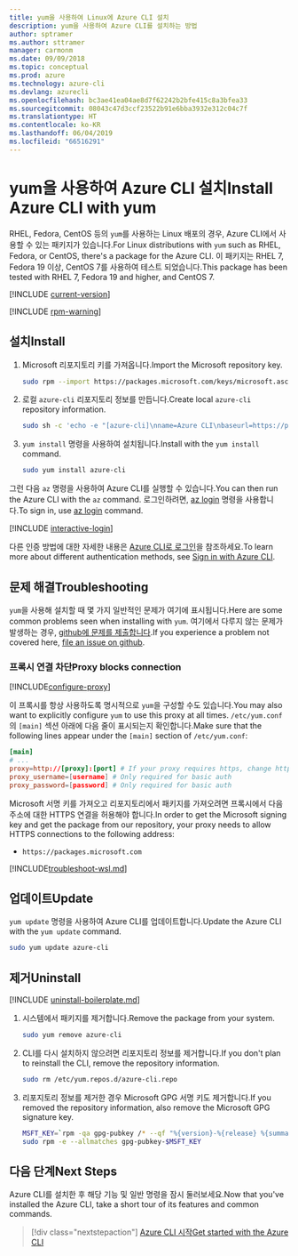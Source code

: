 ```yaml
---
title: yum을 사용하여 Linux에 Azure CLI 설치
description: yum을 사용하여 Azure CLI를 설치하는 방법
author: sptramer
ms.author: sttramer
manager: carmonm
ms.date: 09/09/2018
ms.topic: conceptual
ms.prod: azure
ms.technology: azure-cli
ms.devlang: azurecli
ms.openlocfilehash: bc3ae41ea04ae8d7f62242b2bfe415c8a3bfea33
ms.sourcegitcommit: 08043c47d3ccf23522b91e6bba3932e312c04c7f
ms.translationtype: HT
ms.contentlocale: ko-KR
ms.lasthandoff: 06/04/2019
ms.locfileid: "66516291"
---
```

# <a name="install-azure-cli-with-yum"></a><span data-ttu-id="bacfb-103">yum을 사용하여 Azure CLI 설치</span><span class="sxs-lookup"><span data-stu-id="bacfb-103">Install Azure CLI with yum</span></span>

<span data-ttu-id="bacfb-104">RHEL, Fedora, CentOS 등의 `yum`를 사용하는 Linux 배포의 경우, Azure CLI에서 사용할 수 있는 패키지가 있습니다.</span><span class="sxs-lookup"><span data-stu-id="bacfb-104">For Linux distributions with  `yum` such as RHEL, Fedora, or CentOS, there's a package for the Azure CLI.</span></span> <span data-ttu-id="bacfb-105">이 패키지는 RHEL 7, Fedora 19 이상, CentOS 7를 사용하여 테스트 되었습니다.</span><span class="sxs-lookup"><span data-stu-id="bacfb-105">This package has been tested with RHEL 7, Fedora 19 and higher, and CentOS 7.</span></span>

[!INCLUDE [current-version](includes/current-version.md)]

[!INCLUDE [rpm-warning](includes/rpm-warning.md)]

## <a name="install"></a><span data-ttu-id="bacfb-106">설치</span><span class="sxs-lookup"><span data-stu-id="bacfb-106">Install</span></span>

1. <span data-ttu-id="bacfb-107">Microsoft 리포지토리 키를 가져옵니다.</span><span class="sxs-lookup"><span data-stu-id="bacfb-107">Import the Microsoft repository key.</span></span>

   ```bash
   sudo rpm --import https://packages.microsoft.com/keys/microsoft.asc
   ```

2. <span data-ttu-id="bacfb-108">로컬 `azure-cli` 리포지토리 정보를 만듭니다.</span><span class="sxs-lookup"><span data-stu-id="bacfb-108">Create local `azure-cli` repository information.</span></span>

   ```bash
   sudo sh -c 'echo -e "[azure-cli]\nname=Azure CLI\nbaseurl=https://packages.microsoft.com/yumrepos/azure-cli\nenabled=1\ngpgcheck=1\ngpgkey=https://packages.microsoft.com/keys/microsoft.asc" > /etc/yum.repos.d/azure-cli.repo'
   ```

3. <span data-ttu-id="bacfb-109">`yum install` 명령을 사용하여 설치됩니다.</span><span class="sxs-lookup"><span data-stu-id="bacfb-109">Install with the `yum install` command.</span></span>

   ```bash
   sudo yum install azure-cli
   ```

<span data-ttu-id="bacfb-110">그런 다음 `az` 명령을 사용하여 Azure CLI를 실행할 수 있습니다.</span><span class="sxs-lookup"><span data-stu-id="bacfb-110">You can then run the Azure CLI with the `az` command.</span></span> <span data-ttu-id="bacfb-111">로그인하려면, [az login](/cli/azure/reference-index#az-login) 명령을 사용합니다.</span><span class="sxs-lookup"><span data-stu-id="bacfb-111">To sign in, use [az login](/cli/azure/reference-index#az-login) command.</span></span>

[!INCLUDE [interactive-login](includes/interactive-login.md)]

<span data-ttu-id="bacfb-112">다른 인증 방법에 대한 자세한 내용은 [Azure CLI로 로그인](authenticate-azure-cli.md)을 참조하세요.</span><span class="sxs-lookup"><span data-stu-id="bacfb-112">To learn more about different authentication methods, see [Sign in with Azure CLI](authenticate-azure-cli.md).</span></span>

## <a name="troubleshooting"></a><span data-ttu-id="bacfb-113">문제 해결</span><span class="sxs-lookup"><span data-stu-id="bacfb-113">Troubleshooting</span></span>

<span data-ttu-id="bacfb-114">`yum`을 사용해 설치할 때 몇 가지 일반적인 문제가 여기에 표시됩니다.</span><span class="sxs-lookup"><span data-stu-id="bacfb-114">Here are some common problems seen when installing with `yum`.</span></span> <span data-ttu-id="bacfb-115">여기에서 다루지 않는 문제가 발생하는 경우, [github에 문제를 제출합니다](https://github.com/Azure/azure-cli/issues).</span><span class="sxs-lookup"><span data-stu-id="bacfb-115">If you experience a problem not covered here, [file an issue on github](https://github.com/Azure/azure-cli/issues).</span></span>

### <a name="proxy-blocks-connection"></a><span data-ttu-id="bacfb-116">프록시 연결 차단</span><span class="sxs-lookup"><span data-stu-id="bacfb-116">Proxy blocks connection</span></span>

[!INCLUDE[configure-proxy](includes/configure-proxy.md)]

<span data-ttu-id="bacfb-117">이 프록시를 항상 사용하도록 명시적으로 `yum`을 구성할 수도 있습니다.</span><span class="sxs-lookup"><span data-stu-id="bacfb-117">You may also want to explicitly configure `yum` to use this proxy at all times.</span></span> <span data-ttu-id="bacfb-118">`/etc/yum.conf`의 `[main]` 섹션 아래에 다음 줄이 표시되는지 확인합니다.</span><span class="sxs-lookup"><span data-stu-id="bacfb-118">Make sure that the following lines appear under the `[main]` section of `/etc/yum.conf`:</span></span>

```yum.conf
[main]
# ...
proxy=http://[proxy]:[port] # If your proxy requires https, change http->https
proxy_username=[username] # Only required for basic auth
proxy_password=[password] # Only required for basic auth
```

<span data-ttu-id="bacfb-119">Microsoft 서명 키를 가져오고 리포지토리에서 패키지를 가져오려면 프록시에서 다음 주소에 대한 HTTPS 연결을 허용해야 합니다.</span><span class="sxs-lookup"><span data-stu-id="bacfb-119">In order to get the Microsoft signing key and get the package from our repository, your proxy needs to allow HTTPS connections to the following address:</span></span>

* `https://packages.microsoft.com`

[!INCLUDE[troubleshoot-wsl.md](includes/troubleshoot-wsl.md)]

## <a name="update"></a><span data-ttu-id="bacfb-120">업데이트</span><span class="sxs-lookup"><span data-stu-id="bacfb-120">Update</span></span>

<span data-ttu-id="bacfb-121">`yum update` 명령을 사용하여 Azure CLI를 업데이트합니다.</span><span class="sxs-lookup"><span data-stu-id="bacfb-121">Update the Azure CLI with the `yum update` command.</span></span>

```bash
sudo yum update azure-cli
```

## <a name="uninstall"></a><span data-ttu-id="bacfb-122">제거</span><span class="sxs-lookup"><span data-stu-id="bacfb-122">Uninstall</span></span>

[!INCLUDE [uninstall-boilerplate.md](includes/uninstall-boilerplate.md)]

1. <span data-ttu-id="bacfb-123">시스템에서 패키지를 제거합니다.</span><span class="sxs-lookup"><span data-stu-id="bacfb-123">Remove the package from your system.</span></span>

   ```bash
   sudo yum remove azure-cli
   ```

2. <span data-ttu-id="bacfb-124">CLI를 다시 설치하지 않으려면 리포지토리 정보를 제거합니다.</span><span class="sxs-lookup"><span data-stu-id="bacfb-124">If you don't plan to reinstall the CLI, remove the repository information.</span></span>

   ```bash
   sudo rm /etc/yum.repos.d/azure-cli.repo
   ```

3. <span data-ttu-id="bacfb-125">리포지토리 정보를 제거한 경우 Microsoft GPG 서명 키도 제거합니다.</span><span class="sxs-lookup"><span data-stu-id="bacfb-125">If you removed the repository information, also remove the Microsoft GPG signature key.</span></span>

   ```bash
   MSFT_KEY=`rpm -qa gpg-pubkey /* --qf "%{version}-%{release} %{summary}\n" | grep Microsoft | awk '{print $1}'`
   sudo rpm -e --allmatches gpg-pubkey-$MSFT_KEY
   ```

## <a name="next-steps"></a><span data-ttu-id="bacfb-126">다음 단계</span><span class="sxs-lookup"><span data-stu-id="bacfb-126">Next Steps</span></span>

<span data-ttu-id="bacfb-127">Azure CLI를 설치한 후 해당 기능 및 일반 명령을 잠시 둘러보세요.</span><span class="sxs-lookup"><span data-stu-id="bacfb-127">Now that you've installed the Azure CLI, take a short tour of its features and common commands.</span></span>

> [!div class="nextstepaction"]
> [<span data-ttu-id="bacfb-128">Azure CLI 시작</span><span class="sxs-lookup"><span data-stu-id="bacfb-128">Get started with the Azure CLI</span></span>](get-started-with-azure-cli.md)
